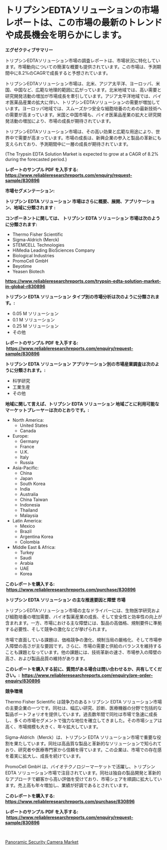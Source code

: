 <p><h1>トリプシンEDTAソリューションの市場レポートは、この市場の最新のトレンドや成長機会を明らかにします。</h1></p><p><strong>エグゼクティブサマリー</strong></p>
<p><p>トリプシンEDTAソリューション市場の調査レポートは、市場状況に特化しています。市場動向についての簡潔な概要も提供されています。この市場は、予測期間中に8.2%のCAGRで成長すると予想されています。</p><p>トリプシンEDTAソリューション市場は、北米、アジア太平洋、ヨーロッパ、米国、中国など、広範な地理的範囲に広がっています。北米地域では、高い需要と研究開発活動の増加が市場成長を牽引しています。アジア太平洋地域では、バイオ医薬品産業の拡大に伴い、トリプシンEDTAソリューションの需要が増加しています。ヨーロッパ地域では、スムーズかつ安全な細胞培養のための最新技術への需要が高まっています。米国と中国市場も、バイオ医薬品産業の拡大と研究開発活動の増加により、市場の成長が期待されています。</p><p>トリプシンEDTAソリューション市場は、その高い効果と広範な用途により、世界中で需要が高まっています。市場の成長は、新興企業の参入と製品の革新にも支えられており、予測期間中に一層の成長が期待されています。</p><p>(The Trypsin EDTA Solution Market is expected to grow at a CAGR of 8.2% during the forecasted period.)</p></p>
<p><strong>レポートのサンプル PDF を入手する: <a href="https://www.reliableresearchreports.com/enquiry/request-sample/830896">https://www.reliableresearchreports.com/enquiry/request-sample/830896</a></strong></p>
<p><strong>市場セグメンテーション:</strong></p>
<p><strong> トリプシン EDTA ソリューション 市場はさらに概要、展開、アプリケーション、地域に分類されます :</strong></p>
<p><strong>コンポーネントに関しては、 トリプシン EDTA ソリューション 市場は次のように分類されます: &nbsp;</strong></p>
<p><ul><li>Thermo Fisher Scientific</li><li>Sigma-Aldrich (Merck)</li><li>STEMCELL Technologies</li><li>HiMedia Leading BioSciences Company</li><li>Biological Industries</li><li>PromoCell GmbH</li><li>Beyotime</li><li>Yeasen Biotech</li></ul></p>
<p><strong><a href="https://www.reliableresearchreports.com/trypsin-edta-solution-market-in-global-r830896">https://www.reliableresearchreports.com/trypsin-edta-solution-market-in-global-r830896</a></strong></p>
<p><strong> トリプシン EDTA ソリューション タイプ別の市場分析は次のように分類されます。:</strong></p>
<p><ul><li>0.05 M ソリューション</li><li>0.1 M ソリューション</li><li>0.25 M ソリューション</li><li>その他</li></ul></p>
<p><strong>レポートのサンプル PDF を入手する: &nbsp;<a href="https://www.reliableresearchreports.com/enquiry/request-sample/830896">https://www.reliableresearchreports.com/enquiry/request-sample/830896</a></strong></p>
<p><strong> トリプシン EDTA ソリューション アプリケーション別の市場産業調査は次のように分類されます。:</strong></p>
<p><ul><li>科学研究</li><li>工業生産</li><li>その他</li></ul></p>
<p><strong>地域に関して言えば、トリプシン EDTA ソリューション 地域ごとに利用可能なマーケットプレーヤーは次のとおりです。:</strong></p>
<p><ul>
    <li>
        North America:
        <ul>
            <li>United States</li>
            <li>Canada</li>
        </ul>
    </li>
    <li>
        Europe:
        <ul>
            <li>Germany</li>
            <li>France</li>
            <li>U.K.</li>
            <li>Italy</li>
            <li>Russia</li>
        </ul>
    </li>
    <li>
        Asia-Pacific:
        <ul>
            <li>China</li>
            <li>Japan</li>
            <li>South Korea</li>
            <li>India</li>
            <li>Australia</li>
            <li>China Taiwan</li>
            <li>Indonesia</li>
            <li>Thailand</li>
            <li>Malaysia</li>
        </ul>
    </li>
    <li>
        Latin America:
        <ul>
            <li>Mexico</li>
            <li>Brazil</li>
            <li>Argentina Korea</li>
            <li>Colombia</li>
        </ul>
    </li>
    <li>
        Middle East & Africa:
        <ul>
            <li>Turkey</li>
            <li>Saudi</li>
            <li>Arabia</li>
            <li>UAE</li>
            <li>Korea</li>
        </ul>
    </li>
    </ul></p>
<p><strong>このレポートを購入する: &nbsp;<a href="https://www.reliableresearchreports.com/purchase/830896">https://www.reliableresearchreports.com/purchase/830896</a></strong></p>
<p><strong>トリプシン EDTA ソリューション の主な推進要因と障壁 市場</strong></p>
<p><p>トリプシンEDTAソリューション市場の主なドライバーには、生物医学研究および細胞培養の増加需要、バイオ製薬産業の成長、そして安全性と効率性の向上が含まれます。一方、市場における主な障壁には、製品の高価格、規制要件に準拠する必要性、そして競争の激化などが挙げられます。</p><p>市場で直面している課題は、価格競争の激化、規制当局の厳格化、そして市場参入障壁の高さが主な要因です。さらに、市場の需要と供給のバランスを維持することも課題となっています。他の課題には、技術革新の速さ、市場参入の障壁の高さ、および製品品質の維持があります。</p></p>
<p><strong>このレポートを購入する前に、質問がある場合は問い合わせるか、共有してください。:&nbsp; <a href="https://www.reliableresearchreports.com/enquiry/pre-order-enquiry/830896">https://www.reliableresearchreports.com/enquiry/pre-order-enquiry/830896</a></strong></p>
<p><strong>競争環境</strong></p>
<p><p>Thermo Fisher Scientific は競争力のあるトリプシン EDTA ソリューション市場の主要企業の一つです。同社は、幅広い研究、診断、医療機器の分野で包括的な製品ポートフォリオを提供しています。過去数年間で同社は市場で急速に成長し、多くの市場セグメントで強力な地位を確立してきました。その市場シェアは高く、市場規模も大きく、年々拡大しています。</p><p>Sigma-Aldrich（Merck）は、トリプシン EDTA ソリューション市場で重要な役割を果たしています。同社は高品質な製品と革新的なソリューションで知られており、研究者や医療専門家から信頼を得ています。この企業は、市場での存在感を着実に拡大し、成長を続けています。</p><p>PromoCell GmbH は、バイオテクノロジーマーケットで活躍し、トリプシン EDTA ソリューション市場で注目されています。同社は独自の製品開発と革新的なアプローチで顧客から高い評価を受けており、市場シェアを順調に拡大しています。売上高も年々増加し、業績が好調であるとされています。</p></p>
<p><strong>このレポートを購入する: &nbsp; <a href="https://www.reliableresearchreports.com/purchase/830896">https://www.reliableresearchreports.com/purchase/830896</a></strong></p>
<p><strong>レポートのサンプル PDF を入手する: &nbsp;<a href="https://www.reliableresearchreports.com/enquiry/request-sample/830896">https://www.reliableresearchreports.com/enquiry/request-sample/830896</a></strong><strong></strong></p>
<p>&nbsp;</p>
<p><p><a href="https://nifty-kite-d51.notion.site/Panoramic-Security-Camera-Market-Size-Reveals-the-Best-Marketing-Channels-In-Global-Industry-633943c1d4d14719a3e0f3acb21cda4c">Panoramic Security Camera Market</a></p></p>